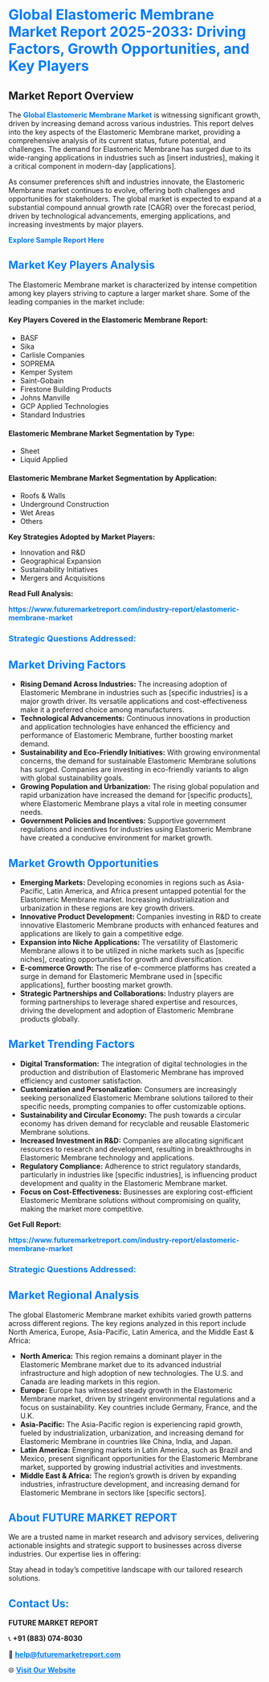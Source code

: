 <h1 style="color: #007BFF;">Global Elastomeric Membrane Market Report 2025-2033: Driving Factors, Growth Opportunities, and Key Players</h1>

<section id="overview">
<h2>Market Report Overview</h2>
<p>The <a href="https://www.futuremarketreport.com/industry-report/elastomeric-membrane-market" style="color: #007BFF; text-decoration: none;"><strong>Global Elastomeric Membrane Market</strong></a> is witnessing significant growth, driven by increasing demand across various industries. This report delves into the key aspects of the Elastomeric Membrane market, providing a comprehensive analysis of its current status, future potential, and challenges. The demand for Elastomeric Membrane has surged due to its wide-ranging applications in industries such as [insert industries], making it a critical component in modern-day [applications].</p>
<p>As consumer preferences shift and industries innovate, the Elastomeric Membrane market continues to evolve, offering both challenges and opportunities for stakeholders. The global market is expected to expand at a substantial compound annual growth rate (CAGR) over the forecast period, driven by technological advancements, emerging applications, and increasing investments by major players.</p>
</section>

<section id="overview">
<p><a href="https://www.futuremarketreport.com/request-sample/reportId=90602" style="color: #007BFF; text-decoration: none;"><strong>Explore Sample Report Here</strong></a></p>
</section>

<section id="key-players">
<h2 style="color: #007BFF;">Market Key Players Analysis</h2>
<p>The Elastomeric Membrane market is characterized by intense competition among key players striving to capture a larger market share. Some of the leading companies in the market include:</p>
<h4>Key Players Covered in the Elastomeric Membrane Report:</h4>
<ul><li>BASF</li><li>Sika</li><li>Carlisle Companies</li><li>SOPREMA</li><li>Kemper System</li><li>Saint-Gobain</li><li>Firestone Building Products</li><li>Johns Manville</li><li>GCP Applied Technologies</li><li>Standard Industries</li></ul>
<h4>Elastomeric Membrane Market Segmentation by Type:</h4>
<ul><li>Sheet</li><li>Liquid Applied</li></ul>

<h4>Elastomeric Membrane Market Segmentation by Application:</h4>
<ul><li>Roofs &amp; Walls</li><li>Underground Construction</li><li>Wet Areas</li><li>Others</li></ul>
<p><strong>Key Strategies Adopted by Market Players:</strong></p>
<ul>
<li>Innovation and R&D</li>
<li>Geographical Expansion</li>
<li>Sustainability Initiatives</li>
<li>Mergers and Acquisitions</li>
</ul>
</section>

<section>
<p><strong>Read Full Analysis: </strong></p><a href="https://www.futuremarketreport.com/industry-report/elastomeric-membrane-market" style="color: #007BFF; text-decoration: none;"><strong>https://www.futuremarketreport.com/industry-report/elastomeric-membrane-market</strong></a>
<h3 style="color: #007BFF;">Strategic Questions Addressed:</h3>
</section>

<section id="driving-factors">
<h2 style="color: #007BFF;">Market Driving Factors</h2>
<ul>
<li><strong>Rising Demand Across Industries:</strong> The increasing adoption of Elastomeric Membrane in industries such as [specific industries] is a major growth driver. Its versatile applications and cost-effectiveness make it a preferred choice among manufacturers.</li>
<li><strong>Technological Advancements:</strong> Continuous innovations in production and application technologies have enhanced the efficiency and performance of Elastomeric Membrane, further boosting market demand.</li>
<li><strong>Sustainability and Eco-Friendly Initiatives:</strong> With growing environmental concerns, the demand for sustainable Elastomeric Membrane solutions has surged. Companies are investing in eco-friendly variants to align with global sustainability goals.</li>
<li><strong>Growing Population and Urbanization:</strong> The rising global population and rapid urbanization have increased the demand for [specific products], where Elastomeric Membrane plays a vital role in meeting consumer needs.</li>
<li><strong>Government Policies and Incentives:</strong> Supportive government regulations and incentives for industries using Elastomeric Membrane have created a conducive environment for market growth.</li>
</ul>
</section>

<section id="growth-opportunities">
<h2 style="color: #007BFF;">Market Growth Opportunities</h2>
<ul>
<li><strong>Emerging Markets:</strong> Developing economies in regions such as Asia-Pacific, Latin America, and Africa present untapped potential for the Elastomeric Membrane market. Increasing industrialization and urbanization in these regions are key growth drivers.</li>
<li><strong>Innovative Product Development:</strong> Companies investing in R&D to create innovative Elastomeric Membrane products with enhanced features and applications are likely to gain a competitive edge.</li>
<li><strong>Expansion into Niche Applications:</strong> The versatility of Elastomeric Membrane allows it to be utilized in niche markets such as [specific niches], creating opportunities for growth and diversification.</li>
<li><strong>E-commerce Growth:</strong> The rise of e-commerce platforms has created a surge in demand for Elastomeric Membrane used in [specific applications], further boosting market growth.</li>
<li><strong>Strategic Partnerships and Collaborations:</strong> Industry players are forming partnerships to leverage shared expertise and resources, driving the development and adoption of Elastomeric Membrane products globally.</li>
</ul>
</section>

<section id="trending-factors">
<h2 style="color: #007BFF;">Market Trending Factors</h2>
<ul>
<li><strong>Digital Transformation:</strong> The integration of digital technologies in the production and distribution of Elastomeric Membrane has improved efficiency and customer satisfaction.</li>
<li><strong>Customization and Personalization:</strong> Consumers are increasingly seeking personalized Elastomeric Membrane solutions tailored to their specific needs, prompting companies to offer customizable options.</li>
<li><strong>Sustainability and Circular Economy:</strong> The push towards a circular economy has driven demand for recyclable and reusable Elastomeric Membrane solutions.</li>
<li><strong>Increased Investment in R&D:</strong> Companies are allocating significant resources to research and development, resulting in breakthroughs in Elastomeric Membrane technology and applications.</li>
<li><strong>Regulatory Compliance:</strong> Adherence to strict regulatory standards, particularly in industries like [specific industries], is influencing product development and quality in the Elastomeric Membrane market.</li>
<li><strong>Focus on Cost-Effectiveness:</strong> Businesses are exploring cost-efficient Elastomeric Membrane solutions without compromising on quality, making the market more competitive.</li>
</ul>
</section>

<section>
<p><strong>Get Full Report: </strong></p><a href="https://www.futuremarketreport.com/industry-report/elastomeric-membrane-market" style="color: #007BFF; text-decoration: none;"><strong>https://www.futuremarketreport.com/industry-report/elastomeric-membrane-market</strong></a>
<h3 style="color: #007BFF;">Strategic Questions Addressed:</h3>
</section>


<section id="regional-analysis">
<h2 style="color: #007BFF;">Market Regional Analysis</h2>
<p>The global Elastomeric Membrane market exhibits varied growth patterns across different regions. The key regions analyzed in this report include North America, Europe, Asia-Pacific, Latin America, and the Middle East & Africa:</p>
<ul>
<li><strong>North America:</strong> This region remains a dominant player in the Elastomeric Membrane market due to its advanced industrial infrastructure and high adoption of new technologies. The U.S. and Canada are leading markets in this region.</li>
<li><strong>Europe:</strong> Europe has witnessed steady growth in the Elastomeric Membrane market, driven by stringent environmental regulations and a focus on sustainability. Key countries include Germany, France, and the U.K.</li>
<li><strong>Asia-Pacific:</strong> The Asia-Pacific region is experiencing rapid growth, fueled by industrialization, urbanization, and increasing demand for Elastomeric Membrane in countries like China, India, and Japan.</li>
<li><strong>Latin America:</strong> Emerging markets in Latin America, such as Brazil and Mexico, present significant opportunities for the Elastomeric Membrane market, supported by growing industrial activities and investments.</li>
<li><strong>Middle East & Africa:</strong> The region’s growth is driven by expanding industries, infrastructure development, and increasing demand for Elastomeric Membrane in sectors like [specific sectors].</li>
</ul>
</section>

<footer>
<h2 style="color: #007BFF;">About FUTURE MARKET REPORT</h2>
<p>We are a trusted name in market research and advisory services, delivering actionable insights and strategic support to businesses across diverse industries. Our expertise lies in offering:</p>

<p>Stay ahead in today’s competitive landscape with our tailored research solutions.</p>

<h2 style="color: #007BFF;">Contact Us:</h2>
<p><strong>FUTURE MARKET REPORT</strong></p>
<p>📞 <strong>+91 (883) 074-8030</strong></p>
<p>📧 <strong><a href="mailto:help@futuremarketreport.com" style="color: #007BFF;">help@futuremarketreport.com</a></strong></p>
<p>🌐 <strong><a href="https://www.futuremarketreport.com/" style="color: #007BFF;">Visit Our Website</a></strong></p>
</footer>